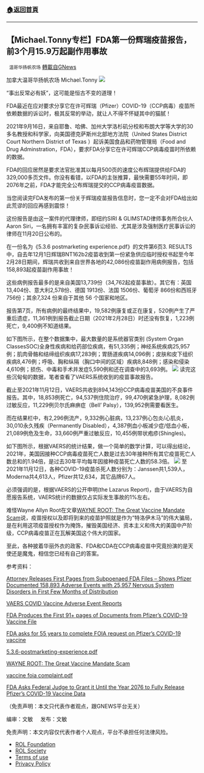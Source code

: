 ###  [:house:返回首頁](https://github.com/ourhimalayas/txt)
---


## 【Michael.Tonny专栏】FDA第一份辉瑞疫苗报告，前3个月15.9万起副作用事故
` 温哥华扬帆农场` [轉載自GNews](https://gnews.org/zh-hans/1687365/)

加拿大温哥华扬帆农场  Michael.Tonny
![](https://assets.gnews.org/wp-content/uploads/2021/11/22-100.jpg)


“事出反常必有妖”，这可能是恒古不变的道理！

FDA最近在应对要求分享它在许可辉瑞（Pfizer）COVID-19（CCP病毒）疫苗所依赖数据的诉讼时，极其反常的举动，就让人不得不怀疑其中的猫腻！

2021年9月16日，来自耶鲁、哈佛、加州大学洛杉矶分校和布朗大学等大学的30多名教授和科学家，向美国德克萨斯州北部地方法院（United States District Court Northern District of Texas ）起诉美国食品和药物管理局（Food and Drug Adminstration，FDA），要求FDA分享它在许可辉瑞CCP病毒疫苗时所依赖的数据。

FDA的回应居然是要求法官批准其以每月500页的速度公布辉瑞提供给FDA的329,000多页文件。你没有看错，以FDA的主张推算，最快需要55年时间，即2076年之前，FDA才能完全公布辉瑞提交的CCP病毒疫苗数据。

当您阅读完FDA发布的第一份关于辉瑞疫苗报告信息时，您一定不会对FDA给出如此荒谬的回应再感到震惊！

这份报告是由这一案件的代理律师，即纽约SIRI & GLIMSTAD律师事务所合伙人Aaron Siri，一名拥有丰富的复杂民事诉讼经验、尤其是涉及强制医疗民事诉讼的律师在11月20日公布的。

在一份名为《5.3.6 postmarketing experience.pdf》的文件第6页3. RESULTS中，自去年12月1日辉瑞BNT162b2疫苗收到第一份紧急供应临时授权书起至今年 2月28日期间，辉瑞共收到来自世界各地的42,086份疫苗副作用病例报告，包括158,893起疫苗副作用事故！

这些病例报告最多的是来自美国13,739份（34,762起疫苗事故）。其它有：英国13,404份、意大利2,578份、德国 1913份、法国 1506份、葡萄牙 866份和西班牙756份；其余7,324 份来自于其他 56 个国家和地区。

报告第7页，所有病例的最终结果中，19,582例康复或正在康复，520例产生了严重后遗症，11,361例到报告截止日期（2021年2月28日）时还没有恢复，1,223例死亡，9,400例不知道结果。

如下图所示，在整个数据集中，最大数量的是系统器官类别 (System Organ ClassesSOC)全身性疾病和给药部位疾病，有51,335例；神经系统疾病25,957例；肌肉骨骼和结缔组织疾病17,283例；胃肠道疾病14,096例；皮肤和皮下组织疾病8,476例；呼吸、胸和纵隔（胸口中间的区域）疾病8,848例；感染和侵染4,610例；损伤、中毒和手术并发症5,590例和还在调查中的3,693例。
![](https://assets.gnews.org/wp-content/uploads/2021/11/2-47.png)
读完这些沉甸甸的数据，笔者查看了VAERS系统收到的疫苗事故报告。

截止至2021年11月12日，VAERS共收到894,143份CCP病毒疫苗美国的不良事件报告。其中，18,853例死亡，94,537例住院治疗，99,470例紧急护理，8,082例过敏反应，11,229例贝尔氏麻痹症（Bell’ Palsy），139,952例需要看医生。

而在结果栏中，有2,296例流产，9,332例心脏病，13,237例心包炎/心肌炎，30,010永久残疾（Permanently Disabled），4,387例血小板减少症/低血小板，21,089例危及生命，33,660例严重过敏反应，10,455例带状疱疹(Shingles)。

如下图所示，根据VAERS的统计结果，做一个简单的数学计算，可以得出结论，2021年，美国因接种CCP病毒疫苗死亡人数是过去30年接种所有其它疫苗死亡人数总和的1.94倍，是过去30年平均每年因接种疫苗死亡人数的58.3倍。
![](https://assets.gnews.org/wp-content/uploads/2021/11/1637639655333_1.png)
至2021年11月12日，各种COVID-19疫苗杀死人数分别为：Janssen共1,539人，Moderna共4,613人，Pfizer共12,634，其它品牌67人。

必须强调的是，根据VAERS的公开申明(the Lazarus Report)，由于VAERS为自愿报告系统，VAERS统计的数据仅占实际发生事故的1%左右。

难怪Wayne Allyn Root在文章[WAYNE ROOT: The Great Vaccine Mandate Scam](https://www.thegatewaypundit.com/2021/11/wayne-root-great-vaccine-mandate-scam/)说，疫苗授权以及即将到来的疫苗护照就是作为“特洛伊木马”的伟大骗局，是在利用这项疫苗授权作为掩饰，摧毁美国经济、资本主义和伟大的美国中产阶级，CCP病毒疫苗正在瓦解美国这个伟大的国家。

至此，各种披着华丽外衣的政客、FDA和CDA在CCP病毒疫苗中究竟扮演的是天使还是魔鬼，相信您已经有自己的答案。

参考资料：

[Attorney Releases First Pages from Subpoenaed FDA Files – Shows Pfizer Documented 158,893 Adverse Events with 25,957 Nervous System Disorders in First Few Months of Distribution](https://www.thegatewaypundit.com/2021/11/attorney-releases-first-pages-subpoenaed-fda-files-shows-pfizer-documented-158893-adverse-events-25957-nervous-system-disorders/)

[VAERS COVID Vaccine Adverse Event Reports](https://openvaers.com/covid-data)

[FDA Produces the First 91+ pages of Documents from Pfizer’s COVID-19 Vaccine File](https://aaronsiri.substack.com/p/fda-produces-the-first-91-pages-of)

[FDA asks for 55 years to complete FOIA request on Pfizer’s COVID-19 vaccine](https://www.fiercepharma.com/pharma/fda-requests-55-years-to-complete-foia-request-pfizer-s-covid-19-vaccine)

[5.3.6-postmarketing-experience.pdf](https://phmpt.org/wp-content/uploads/2021/11/5.3.6-postmarketing-experience.pdf)

[WAYNE ROOT: The Great Vaccine Mandate Scam](https://www.thegatewaypundit.com/2021/11/wayne-root-great-vaccine-mandate-scam/)

[vaccine foia complaint.pdf](https://fingfx.thomsonreuters.com/gfx/legaldocs/klvykdlryvg/vaccine%20foia%20complaint.pdf)

[FDA Asks Federal Judge to Grant it Until the Year 2076 to Fully Release Pfizer’s COVID-19 Vaccine Data](https://aaronsiri.substack.com/p/fda-asks-federal-judge-to-grant-it)

（免责声明：本文只代表作者观点，跟GNEWS平台无关）

编审：文敏     发布：文敏

 

免责声明：本文内容仅代表作者个人观点，平台不承担任何法律风险。

- [ROL Foundation](https://rolfoundation.org/)
- [ROL Society](https://rolsociety.org/)
- [Terms of use](https://gnews.org/terms-of-use-3/)
- [Privacy Policy](https://gnews.org/privacy-policy/)
